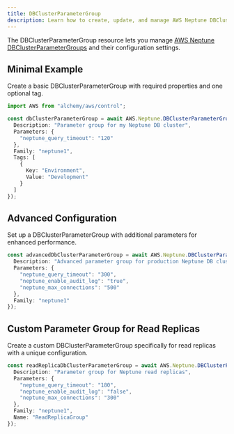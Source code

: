 ```yaml
---
title: DBClusterParameterGroup
description: Learn how to create, update, and manage AWS Neptune DBClusterParameterGroups using Alchemy Cloud Control.
---
```


The DBClusterParameterGroup resource lets you manage [AWS Neptune DBClusterParameterGroups](https://docs.aws.amazon.com/neptune/latest/userguide/) and their configuration settings.

## Minimal Example

Create a basic DBClusterParameterGroup with required properties and one optional tag.

```ts
import AWS from "alchemy/aws/control";

const dbClusterParameterGroup = await AWS.Neptune.DBClusterParameterGroup("myDbClusterParameterGroup", {
  Description: "Parameter group for my Neptune DB cluster",
  Parameters: {
    "neptune_query_timeout": "120"
  },
  Family: "neptune1",
  Tags: [
    {
      Key: "Environment",
      Value: "Development"
    }
  ]
});
```

## Advanced Configuration

Set up a DBClusterParameterGroup with additional parameters for enhanced performance.

```ts
const advancedDbClusterParameterGroup = await AWS.Neptune.DBClusterParameterGroup("advancedDbClusterParameterGroup", {
  Description: "Advanced parameter group for production Neptune DB cluster",
  Parameters: {
    "neptune_query_timeout": "300",
    "neptune_enable_audit_log": "true",
    "neptune_max_connections": "500"
  },
  Family: "neptune1"
});
```

## Custom Parameter Group for Read Replicas

Create a custom DBClusterParameterGroup specifically for read replicas with a unique configuration.

```ts
const readReplicaDbClusterParameterGroup = await AWS.Neptune.DBClusterParameterGroup("readReplicaDbClusterParameterGroup", {
  Description: "Parameter group for Neptune read replicas",
  Parameters: {
    "neptune_query_timeout": "180",
    "neptune_enable_audit_log": "false",
    "neptune_max_connections": "300"
  },
  Family: "neptune1",
  Name: "ReadReplicaGroup"
});
```